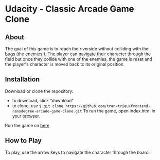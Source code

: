 # Udacity - Classic Arcade Game Clone

## About

  The goal of this game is to reach the riverside
  without colliding with the bugs (the enemies!).
  The player can navigate their character through
  the field but once they collide with one of
  the enemies, the game is reset and the player's
  character is moved back to its original position.

## Installation

  Download or clone the repository:
  - to download, click "download"
  - to clone, use ```$ git clone https://github.com/tran-trieu/frontend-nanodegree-arcade-game-clone.git```
  To run the game, open index.html in your browser.
  
  Run the game on [here](https://rawgit.com/tran-trieu/frontend-nanodegree-arcade-game/master/index.html)

## How to Play
  To play, use the arrow keys to navigate the
  character through the board.
